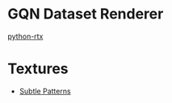 # GQN Dataset Renderer

[python-rtx](https://github.com/musyoku/python-rtx)

# Textures

- [Subtle Patterns](https://www.toptal.com/designers/subtlepatterns/)